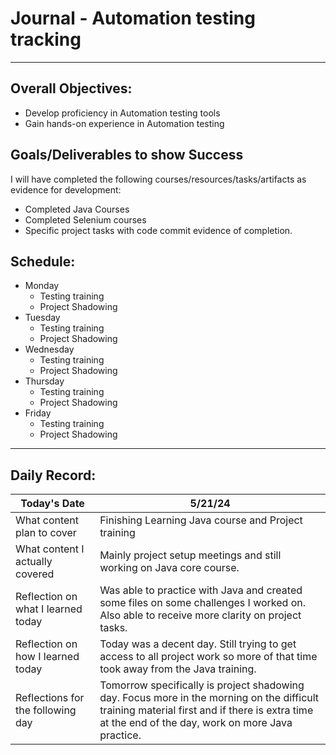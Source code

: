 # Journal - Automation testing tracking

---

## Overall Objectives:

[//]: # (The example\(s\) below should be specifics of the content that you plan on covering over the course of the 2 week learning period.  Additionally, they should be based directly on feedback from your manager.)
- Develop proficiency in Automation testing tools
- Gain hands-on experience in Automation testing

## Goals/Deliverables to show Success
I will have completed the following courses/resources/tasks/artifacts as evidence for development:

[//]: # (The example\(s\) below are EXHAUSTIVE, and should be attinable within the scope of the two weeks. You can have stretch goals if you like, but be reasonable with yourself in terms of what is a fair workload)
- Completed Java Courses
- Completed Selenium courses
- Specific project tasks with code commit evidence of completion.

## Schedule:

[//]: # (Complete this outline to show what you plan on covering each day - remember however, that this will likely change depending on your pprogress.  That is fine - just update it when you need to!)

- Monday
    - Testing training
    - Project Shadowing
- Tuesday
    - Testing training
    - Project Shadowing
- Wednesday
    - Testing training
    - Project Shadowing
- Thursday
    - Testing training
    - Project Shadowing
- Friday
    - Testing training
    - Project Shadowing

--- 
## Daily Record:
[//]: # (You’ll make one of these each day - just copy, paste, and edit the entry, keeping the most recent post at the top of this page. 
This reflection is what you’ll use to share out each day at standup.  
Remember however, that it is a guide only, and should be used accordingly.)

[//]: # (***Lastly, please remember that this daily record is for you.  
While your coaches will use it as a soft point of accountability, 
you should use it only as much as it supports your reflections in learning.
Sentences, bullet points, paragraphs, copy and pastes are welcome!***)

| Today's Date  | 5/21/24                                                                                                                                                                                          | 
|---|--------------------------------------------------------------------------------------------------------------------------------------------------------------------------------------------------|
| What content plan to cover  | Finishing Learning Java course and Project training                                                                                                                                              |   
| What content I actually covered | Mainly project setup meetings and still working on Java core course.                                                                                                                             |  
| Reflection on what I learned today | Was able to practice with Java and created some files on some challenges I worked on. Also able to receive more clarity on project tasks.                                                        |   
| Reflection on how I learned today | Today was a decent day. Still trying to get access to all project work so more of that time took away from the Java training.                                                                    |
| Reflections for the following day| Tomorrow specifically is project shadowing day. Focus more in the morning on the difficult training material first and if there is extra time at the end of the day, work on more Java practice.